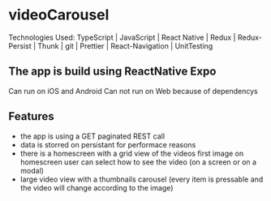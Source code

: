 # videoCarousel
Technologies Used: TypeScript | JavaScript | React Native | Redux | Redux- Persist | Thunk  | git | Prettier | React-Navigation | UnitTesting

## The app is build using ReactNative Expo
Can run on iOS and Android
Can not run on Web because of dependencys

## Features
- the app is using a GET paginated REST call
- data is storred on persistant for performace reasons
- there is a homescreen with a grid view of the videos first image
    on homescreen user can select how to see the video (on a screen or on a modal)
- large video view with a thumbnails carousel (every item is pressable and the video will change according to the image)
